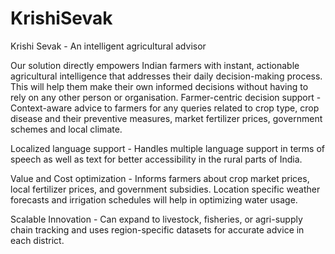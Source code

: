 # KrishiSevak

Krishi Sevak - An intelligent agricultural advisor

Our solution directly empowers Indian farmers with instant, actionable agricultural intelligence that addresses their daily decision-making process. This will help them make their own informed decisions without having to rely on any other person or organisation.
Farmer-centric decision support - Context-aware advice to farmers for any queries related to crop type, crop disease and their preventive measures, market fertilizer prices, government schemes and local climate.

Localized language support - Handles multiple language support in terms of speech as well as text for better accessibility in the rural parts of India.

Value and Cost optimization - Informs farmers about crop market prices, local fertilizer prices, and government subsidies. Location specific weather forecasts and irrigation schedules will help in optimizing water usage.

Scalable Innovation - Can expand to livestock, fisheries, or agri-supply chain tracking and uses region-specific datasets for accurate advice in each district.
